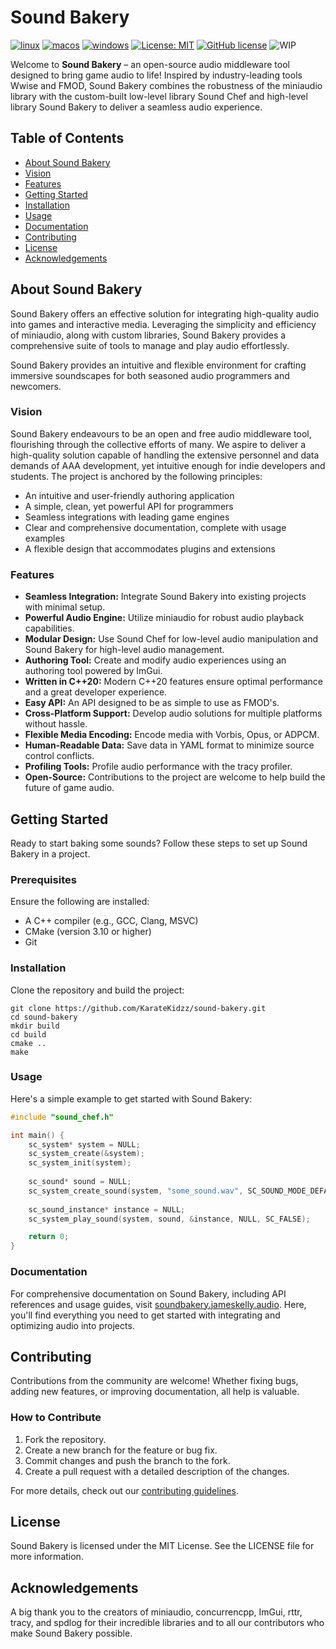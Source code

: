 # Sound Bakery

[![linux](https://github.com/KarateKidzz/sound-bakery/actions/workflows/linux.yaml/badge.svg?branch=dev)](https://github.com/KarateKidzz/sound-bakery/actions/workflows/linux.yaml)
[![macos](https://github.com/KarateKidzz/sound-bakery/actions/workflows/macos.yaml/badge.svg?branch=dev)](https://github.com/KarateKidzz/sound-bakery/actions/workflows/macos.yaml)
[![windows](https://github.com/KarateKidzz/sound-bakery/actions/workflows/windows.yaml/badge.svg?branch=dev)](https://github.com/KarateKidzz/sound-bakery/actions/workflows/windows.yaml)
[![License: MIT](https://img.shields.io/badge/License-MIT-blue.svg)](https://opensource.org/licenses/MIT)
[![GitHub license](https://img.shields.io/badge/C%2B%2B-20-blue)](https://en.cppreference.com/w/cpp/compiler_support#cpp20)
![WIP](https://img.shields.io/badge/Status-WIP-yellow)

Welcome to **Sound Bakery** – an open-source audio middleware tool designed to bring game audio to life! Inspired by industry-leading tools Wwise and FMOD, Sound Bakery combines the robustness of the miniaudio library with the custom-built low-level library Sound Chef and high-level library Sound Bakery to deliver a seamless audio experience.

## Table of Contents
- [About Sound Bakery](#about-sound-bakery)
- [Vision](#vision)
- [Features](#features)
- [Getting Started](#getting-started)
- [Installation](#installation)
- [Usage](#usage)
- [Documentation](#documentation)
- [Contributing](#contributing)
- [License](#license)
- [Acknowledgements](#acknowledgements)

## About Sound Bakery
Sound Bakery offers an effective solution for integrating high-quality audio into games and interactive media. Leveraging the simplicity and efficiency of miniaudio, along with custom libraries, Sound Bakery provides a comprehensive suite of tools to manage and play audio effortlessly.

Sound Bakery provides an intuitive and flexible environment for crafting immersive soundscapes for both seasoned audio programmers and newcomers.

### Vision

Sound Bakery endeavours to be an open and free audio middleware tool, flourishing through the collective efforts of many. We aspire to deliver a high-quality solution capable of handling the extensive personnel and data demands of AAA development, yet intuitive enough for indie developers and students. The project is anchored by the following principles:

- An intuitive and user-friendly authoring application
- A simple, clean, yet powerful API for programmers
- Seamless integrations with leading game engines
- Clear and comprehensive documentation, complete with usage examples
- A flexible design that accommodates plugins and extensions

### Features
- **Seamless Integration:** Integrate Sound Bakery into existing projects with minimal setup.
- **Powerful Audio Engine:** Utilize miniaudio for robust audio playback capabilities.
- **Modular Design:** Use Sound Chef for low-level audio manipulation and Sound Bakery for high-level audio management.
- **Authoring Tool:** Create and modify audio experiences using an authoring tool powered by ImGui.
- **Written in C++20:** Modern C++20 features ensure optimal performance and a great developer experience.
- **Easy API:** An API designed to be as simple to use as FMOD's.
- **Cross-Platform Support:** Develop audio solutions for multiple platforms without hassle.
- **Flexible Media Encoding:** Encode media with Vorbis, Opus, or ADPCM.
- **Human-Readable Data:** Save data in YAML format to minimize source control conflicts.
- **Profiling Tools:** Profile audio performance with the tracy profiler.
- **Open-Source:** Contributions to the project are welcome to help build the future of game audio.

## Getting Started
Ready to start baking some sounds? Follow these steps to set up Sound Bakery in a project.

### Prerequisites
Ensure the following are installed:

- A C++ compiler (e.g., GCC, Clang, MSVC)
- CMake (version 3.10 or higher)
- Git

### Installation
Clone the repository and build the project:

```
git clone https://github.com/KarateKidzz/sound-bakery.git
cd sound-bakery
mkdir build
cd build
cmake ..
make
```

### Usage
Here's a simple example to get started with Sound Bakery:

```cpp
#include "sound_chef.h"

int main() {
    sc_system* system = NULL;
    sc_system_create(&system);
    sc_system_init(system);
 
    sc_sound* sound = NULL;
    sc_system_create_sound(system, "some_sound.wav", SC_SOUND_MODE_DEFAULT, &sound);
 
    sc_sound_instance* instance = NULL;
    sc_system_play_sound(system, sound, &instance, NULL, SC_FALSE);

    return 0;
}
```

### Documentation

For comprehensive documentation on Sound Bakery, including API references and usage guides, visit [soundbakery.jameskelly.audio](https://soundbakery.jameskelly.audio). Here, you'll find everything you need to get started with integrating and optimizing audio into projects.

## Contributing
Contributions from the community are welcome! Whether fixing bugs, adding new features, or improving documentation, all help is valuable.

### How to Contribute
1. Fork the repository.
2. Create a new branch for the feature or bug fix.
3. Commit changes and push the branch to the fork.
4. Create a pull request with a detailed description of the changes.

For more details, check out our [contributing guidelines](CONTRIBUTING.md).

## License
Sound Bakery is licensed under the MIT License. See the LICENSE file for more information.

## Acknowledgements
A big thank you to the creators of miniaudio, concurrencpp, ImGui, rttr, tracy, and spdlog for their incredible libraries and to all our contributors who make Sound Bakery possible.
